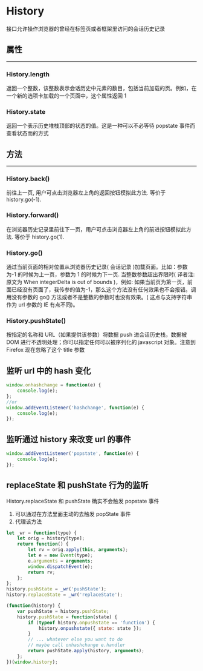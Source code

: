 # History

接口允许操作浏览器的曾经在标签页或者框架里访问的会话历史记录

## 属性

---

### History.length

返回一个整数，该整数表示会话历史中元素的数目，包括当前加载的页。例如，在一个新的选项卡加载的一个页面中，这个属性返回 1

### History.state

返回一个表示历史堆栈顶部的状态的值。这是一种可以不必等待 popstate 事件而查看状态而的方式

## 方法

---

### History.back()

前往上一页, 用户可点击浏览器左上角的返回按钮模拟此方法. 等价于 history.go(-1).

### History.forward()

在浏览器历史记录里前往下一页，用户可点击浏览器左上角的前进按钮模拟此方法. 等价于 history.go(1).

### History.go()

通过当前页面的相对位置从浏览器历史记录( 会话记录 )加载页面。比如：参数为-1 的时候为上一页，参数为 1 的时候为下一页. 当整数参数超出界限时( 译者注:原文为 When integerDelta is out of bounds )，例如: 如果当前页为第一页，前面已经没有页面了，我传参的值为-1，那么这个方法没有任何效果也不会报错。调用没有参数的 go() 方法或者不是整数的参数时也没有效果。( 这点与支持字符串作为 url 参数的 IE 有点不同)。

### History.pushState()

按指定的名称和 URL（如果提供该参数）将数据 push 进会话历史栈，数据被 DOM 进行不透明处理；你可以指定任何可以被序列化的 javascript 对象。注意到 Firefox 现在忽略了这个 title 参数

## 监听 url 中的 hash 变化

```js
window.onhashchange = function(e) {
    console.log(e);
};
//or
window.addEventListener('hashchange', function(e) {
    console.log(e);
});
```

## 监听通过 history 来改变 url 的事件

```js
window.addEventListener('popstate', function(e) {
    console.log(e);
});
```

## replaceState 和 pushState 行为的监听

History.replaceState 和 pushState 确实不会触发 popstate 事件

1. 可以通过在方法里面主动的去触发 popState 事件
2. 代理该方法

```js
let _wr = function(type) {
    let orig = history[type];
    return function() {
        let rv = orig.apply(this, arguments);
        let e = new Event(type);
        e.arguments = arguments;
        window.dispatchEvent(e);
        return rv;
    };
};
history.pushState = _wr('pushState');
history.replaceState = _wr('replaceState');

(function(history) {
    var pushState = history.pushState;
    history.pushState = function(state) {
        if (typeof history.onpushstate == 'function') {
            history.onpushstate({ state: state });
        }
        // ... whatever else you want to do
        // maybe call onhashchange e.handler
        return pushState.apply(history, arguments);
    };
})(window.history);
```

